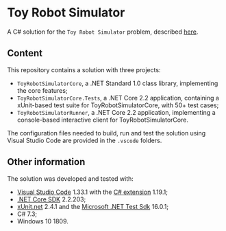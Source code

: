 # Toy Robot Simulator
A C# solution for the `Toy Robot Simulator` problem, described [here](https://github.com/nandowalter-lm/toy_robot).

## Content
This repository contains a solution with three projects:
- `ToyRobotSimulatorCore`, a .NET Standard 1.0 class library, implementing the core features;
- `ToyRobotSimulatorCore.Tests`, a .NET Core 2.2 application, containing a xUnit-based test suite for ToyRobotSimulatorCore, with 50+ test cases;
- `ToyRobotSimulatorRunner`, a .NET Core 2.2 application, implementing a console-based interactive client for ToyRobotSimulatorCore.

The configuration files needed to build, run and test the solution using Visual Studio Code are provided in the `.vscode` folders.

## Other information
The solution was developed and tested with:
- [Visual Studio Code](https://code.visualstudio.com/) 1.33.1 with the [C# extension](https://marketplace.visualstudio.com/items?itemName=ms-vscode.csharp) 1.19.1;
- [.NET Core SDK](https://dotnet.microsoft.com/download/dotnet-core/2.2) 2.2.203;
- [xUnit.net](https://xunit.net/) 2.4.1 and the [Microsoft .NET Test Sdk](https://www.nuget.org/packages/Microsoft.NET.Test.SDK) 16.0.1;
- C# 7.3;
- Windows 10 1809.